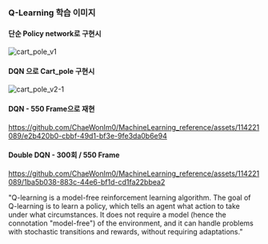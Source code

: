 ### Q-Learning 학습 이미지

#### 단순 Policy network로 구현시
![cart_pole_v1](https://github.com/ChaeWonIm0/MachineLearning_reference/assets/114221089/f1c71b5b-3cf6-447e-8782-54fffad3cdf9)


#### DQN 으로 Cart_pole 구현시
![cart_pole_v2-1](https://github.com/ChaeWonIm0/MachineLearning_reference/assets/114221089/8b09887d-b383-45af-a24f-a16f1d1fa080)

#### DQN - 550 Frame으로 재현

https://github.com/ChaeWonIm0/MachineLearning_reference/assets/114221089/e2b420b0-cbbf-49d1-bf3e-9fe3da0b6e94

#### Double DQN - 300회 / 550 Frame

https://github.com/ChaeWonIm0/MachineLearning_reference/assets/114221089/1ba5b038-883c-44e6-bf1d-cd1fa22bbea2



"Q-learning is a model-free reinforcement learning algorithm. The goal of Q-learning is to learn a policy, which tells an agent what action to take under what circumstances. It does not require a model (hence the connotation "model-free") of the environment, and it can handle problems with stochastic transitions and rewards, without requiring adaptations."
